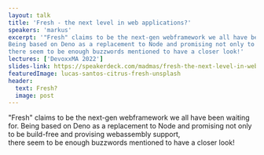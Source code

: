 ```yaml
---
layout: talk
title: 'Fresh - the next level in web applications?'
speakers: 'markus'
excerpt: '"Fresh" claims to be the next-gen webframework we all have been waiting for.
Being based on Deno as a replacement to Node and promising not only to be build-free and provising webassembly support,   
there seem to be enough buzzwords mentioned to have a closer look!'
lectures: ['DevoxxMA 2022']
slides-link: https://speakerdeck.com/madmas/fresh-the-next-level-in-web-applications
featuredImage: lucas-santos-citrus-fresh-unsplash
header:
  text: Fresh?
  image: post
---
```


"Fresh" claims to be the next-gen webframework we all have been waiting for.
Being based on Deno as a replacement to Node and promising not only to be build-free and provising webassembly support,   
there seem to be enough buzzwords mentioned to have a closer look!
